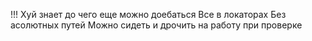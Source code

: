 !!!
Хуй знает до чего еще можно доебаться
Все в локаторах
Без асолютных путей
Можно сидеть и дрочить на работу при проверке